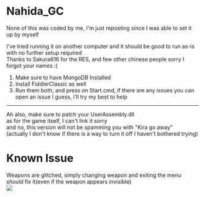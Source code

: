 # Nahida_GC
 
None of this was coded by me, I'm just reposting since I was able to set it up by myself  
  
I've tried running it on another computer and it should be good to run as-is with no further setup required      
Thanks to Sakura616 for the RES, and few other chinese people sorry I forgot your names :( 
  
1. Make sure to have MongoDB Installed  
2. Install FiddlerClassic as well  
3. Run them both, and press on Start.cmd, if there are any issues you can open an issue I guess, i'll try my best to help  
-----------------------------  
Ah also, make sure to patch your UserAssembly.dll  
as for the game itself, I can't link it sorry  
and no, this version will not be spamming you with "Kira go away"  
(actually I don't know if there is a way to turn it off I haven't bothered trying)  
  
# Known Issue  
Weapons are glitched, simply changing weapon and exiting the menu *should* fix it(even if the weapon appears invisible)    
![](https://cdn.discordapp.com/attachments/1027063731789770842/1029839860309168209/unknown.png)
